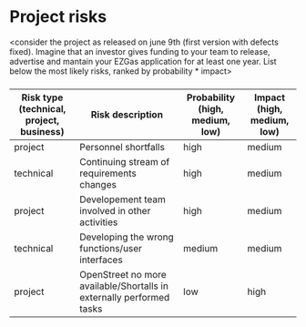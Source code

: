 # Project risks

<consider the project as released on june 9th (first version with defects fixed).
Imagine that an investor gives funding to your team to release, advertise and mantain 
your  EZGas application for at least one year. 
List below the most likely risks, ranked by probability * impact>

###

|  Risk type (technical, project, business) | Risk description | Probability (high, medium, low) | Impact (high, medium, low)|
| ------ | ------ | ---------- | --------------- | 
| project | Personnel shortfalls | high | medium |
| technical | Continuing stream of requirements changes | high | medium |
| project | Developement team involved in other activities | high | medium |
| technical | Developing the wrong functions/user interfaces | medium | medium |
| project | OpenStreet no more available/Shortalls in externally performed tasks | low | high |


